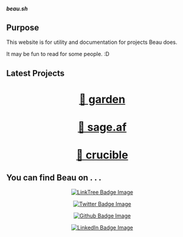 <div class="rainbow-retro"></div>
<h5 class="header-rainbow-retro">beau.sh</h5>

## Purpose 

This website is for utility and documentation for projects Beau does. 

It may be fun to read for some people. :D 

## Latest Projects 

<div align="center">
  <p></p>
    <h1 width="100%"><a href="projects/garden">🌱 garden</a></h1>
  <p></p>
    <h1 width="100%"><a href="projects/sage">🔮 sage.af</a></h1>
  <p></p>
    <h1 width="100%"><a href="projects/crucible">🔩 crucible</a></h1>
  <p></p>
</div>

<h2>You can find Beau on . . . </h2>
<div align="center">
  <p><a href="https://linktr.ee/beaubouchard"><img src="https://img.shields.io/badge/LinkTree-FFFFFF.svg?logo=linktree&logoColor=blue" alt="LinkTree Badge Image" /></a></p>
  <p><a href="https://twitter.com/beaubouchard"><img src="https://img.shields.io/badge/Twitter-FFFFFF.svg?logo=twitter&logoColor=blue" alt="Twitter Badge Image" /></a></p>
  <p><a href="https://github.com/BeauBouchard/"><img src="https://img.shields.io/badge/Github-FFFFFF.svg?logo=github&logoColor=blue" alt="Github Badge Image" /></a></p>
  <p><a href="https://www.linkedin.com/in/beaubouchard/"><img src="https://img.shields.io/badge/Linkedin-FFFFFF.svg?logo=linkedin&logoColor=blue" alt="LinkedIn Badge Image" /></a></p>
</div>


